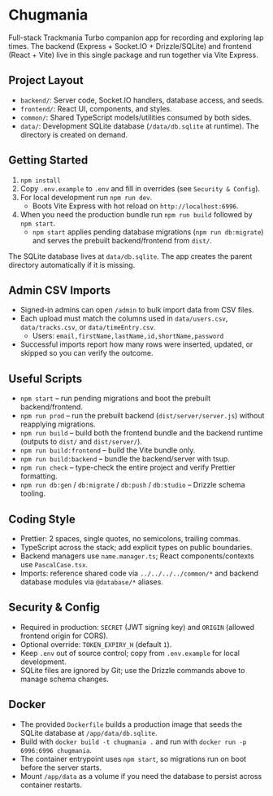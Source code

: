 # Chugmania

Full-stack Trackmania Turbo companion app for recording and exploring lap times. The backend (Express + Socket.IO + Drizzle/SQLite) and frontend (React + Vite) live in this single package and run together via Vite Express.

## Project Layout

- `backend/`: Server code, Socket.IO handlers, database access, and seeds.
- `frontend/`: React UI, components, and styles.
- `common/`: Shared TypeScript models/utilities consumed by both sides.
- `data/`: Development SQLite database (`/data/db.sqlite` at runtime). The directory is created on demand.

## Getting Started

1. `npm install`
2. Copy `.env.example` to `.env` and fill in overrides (see `Security & Config`).
3. For local development run `npm run dev`.
   - Boots Vite Express with hot reload on `http://localhost:6996`.
4. When you need the production bundle run `npm run build` followed by `npm start`.
   - `npm start` applies pending database migrations (`npm run db:migrate`) and serves the prebuilt backend/frontend from `dist/`.

The SQLite database lives at `data/db.sqlite`. The app creates the parent directory automatically if it is missing.

## Admin CSV Imports

- Signed-in admins can open `/admin` to bulk import data from CSV files.
- Each upload must match the columns used in `data/users.csv`, `data/tracks.csv`, or `data/timeEntry.csv`.
  - Users: `email,firstName,lastName,id,shortName,password`
- Successful imports report how many rows were inserted, updated, or skipped so you can verify the outcome.

## Useful Scripts

- `npm start` – run pending migrations and boot the prebuilt backend/frontend.
- `npm run prod` – run the prebuilt backend (`dist/server/server.js`) without reapplying migrations.
- `npm run build` – build both the frontend bundle and the backend runtime (outputs to `dist/` and `dist/server/`).
- `npm run build:frontend` – build the Vite bundle only.
- `npm run build:backend` – bundle the backend/server with tsup.
- `npm run check` – type-check the entire project and verify Prettier formatting.
- `npm run db:gen` / `db:migrate` / `db:push` / `db:studio` – Drizzle schema tooling.

## Coding Style

- Prettier: 2 spaces, single quotes, no semicolons, trailing commas.
- TypeScript across the stack; add explicit types on public boundaries.
- Backend managers use `name.manager.ts`; React components/contexts use `PascalCase.tsx`.
- Imports: reference shared code via `../../../../common/*` and backend database modules via `@database/*` aliases.

## Security & Config

- Required in production: `SECRET` (JWT signing key) and `ORIGIN` (allowed frontend origin for CORS).
- Optional override: `TOKEN_EXPIRY_H` (default `1`).
- Keep `.env` out of source control; copy from `.env.example` for local development.
- SQLite files are ignored by Git; use the Drizzle commands above to manage schema changes.

## Docker

- The provided `Dockerfile` builds a production image that seeds the SQLite database at `/app/data/db.sqlite`.
- Build with `docker build -t chugmania .` and run with `docker run -p 6996:6996 chugmania`.
- The container entrypoint uses `npm start`, so migrations run on boot before the server starts.
- Mount `/app/data` as a volume if you need the database to persist across container restarts.
